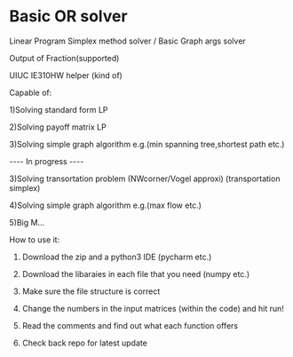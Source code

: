 # Basic OR solver
Linear Program Simplex method solver / Basic Graph args solver

Output of Fraction(supported)

UIUC IE310HW helper (kind of)

Capable of: 

1)Solving standard form LP

2)Solving payoff matrix LP

3)Solving simple graph algorithm e.g.(min spanning tree,shortest path etc.)

---- In progress  ----

3)Solving transortation problem (NWcorner/Vogel approxi) (transportation simplex)

4)Solving simple graph algorithm e.g.(max flow etc.)

5)Big M...



How to use it:

1) Download the zip and a python3 IDE (pycharm etc.)

2) Download the libaraies in each file that you need (numpy etc.)

3) Make sure the file structure is correct

4) Change the numbers in the input matrices (within the code) and hit run!

5) Read the comments and find out what each function offers

6) Check back repo for latest update
